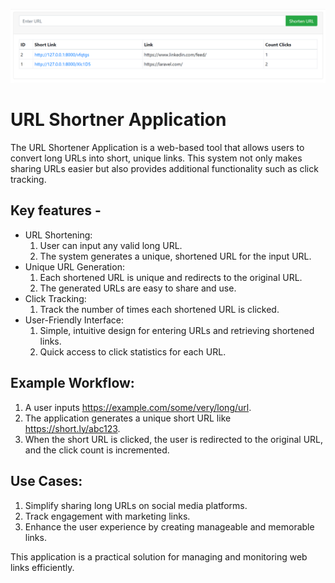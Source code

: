 ![Alt text](url-shortener.PNG)

# URL Shortner Application

The URL Shortener Application is a web-based tool that allows users to convert long URLs into short, unique links. This system not only makes sharing URLs easier but also provides additional functionality such as click tracking.

## Key features - 
* URL Shortening:
    1. User can input any valid long URL.
    2. The system generates a unique, shortened URL for the input URL.
* Unique URL Generation:
    1. Each shortened URL is unique and redirects to the original URL. 
    2. The generated URLs are easy to share and use. 
* Click Tracking:
    1. Track the number of times each shortened URL is clicked. 
* User-Friendly Interface:
    1. Simple, intuitive design for entering URLs and retrieving shortened links. 
    2. Quick access to click statistics for each URL.

## Example Workflow:
1. A user inputs https://example.com/some/very/long/url.
2. The application generates a unique short URL like https://short.ly/abc123.
3. When the short URL is clicked, the user is redirected to the original URL, and the click count is incremented.

## Use Cases: 
1. Simplify sharing long URLs on social media platforms.
2. Track engagement with marketing links.
3. Enhance the user experience by creating manageable and memorable links.

This application is a practical solution for managing and monitoring web links efficiently.
